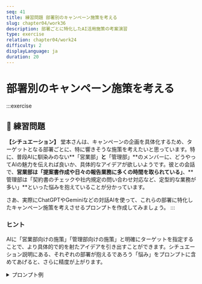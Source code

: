 ```yaml
---
seq: 41
title: 練習問題 部署別のキャンペーン施策を考える
slug: chapter04/work36
description: 部署ごとに特化したAI活用施策の考案演習
type: exercise
relation: chapter04/work24
difficulty: 2
displayLanguage: ja
duration: 20
---
```


# 部署別のキャンペーン施策を考える

:::exercise
## 📝 練習問題
**【シチュエーション】**
堂本さんは、キャンペーンの企画を具体化するため、ターゲットとなる部署ごとに、特に響きそうな施策を考えたいと思っています。特に、普段AIに馴染みのない**「営業部」**と**「管理部」**のメンバーに、どうやってAIの魅力を伝えれば良いか、具体的なアイデアが欲しいようです。彼との会話で、**営業部は「提案書作成や日々の報告業務に多くの時間を取られている」**、**管理部は「契約書のチェックや社内規定の問い合わせ対応など、定型的な業務が多い」**といった悩みを抱えていることが分かっています。

さあ、実際にChatGPTやGeminiなどの対話AIを使って、これらの部署に特化したキャンペーン施策を考えさせるプロンプトを作成してみましょう。
:::

### ヒント
AIに「営業部向けの施策」「管理部向けの施策」と明確にターゲットを指定することで、より具体的で的を射たアイデアを引き出すことができます。シチュエーション説明にある、それぞれの部署が抱えるであろう「悩み」をプロンプトに含めてあげると、さらに精度が上がります。


<details>
<summary>プロンプト例</summary>
```
あなたは、社内イベントの企画を得意とするコンサルタントです。
現在、当社が実施する「社内AI活用推進キャンペーン」において、特にAIに馴染みのない部署向けの施策を考えています。

以下の2つの部署の社員が「これなら自分もAIを使ってみようかな」と思えるような、具体的なキャンペーン施策をそれぞれ2つずつ提案してください。

# ターゲット部署と想定される悩み
- **営業部**: 提案書作成や日々の報告業務に多くの時間を取られている。
- **管理部**: 契約書のチェックや社内規定の問い合わせ対応など、定型的な業務が多い。
```

### 期待される出力例
```
承知いたしました。各部署のお悩みに寄り添ったキャンペーン施策を提案します。

### 営業部向け施策
1.  **「AIにお任せ！秒速提案書作成ワークショップ」**: 顧客の基本情報を入力するだけで、AIが提案書の骨子やトークスクリプトを自動生成する体験会。参加者には、その場で使えるプロンプト集をプレゼント。
2.  **「営業日報AI自動化コンテスト」**: 一週間の営業活動の音声をAIに要約させ、最も質の高い日報を生成したチームを表彰。優勝チームにはインセンティブを支給。

### 管理部向け施策
1.  **「契約書レビューAI体験会」**: 契約書のPDFをAIに読み込ませ、リスクがありそうな条文を瞬時にハイライトさせるデモンストレーション。法務担当者も驚くAIの実力を紹介。
2.  **「社内規定なんでも相談AIボット」トライアル**: 経費精算や勤怠に関する複雑な社内規定について、AIボットが24時間いつでも答えてくれるトライアル環境を1ヶ月限定で提供。
```
</details>

:::note

このワークでは、AIを活用して以下のことを学びました：

1. 部署ごとの業務課題に特化したキャンペーン施策の考案
2. 異なる部署のニーズに合わせたプロンプトの作成

これらのスキルを活用して、より効果的なキャンペーンを企画しましょう。
:::

